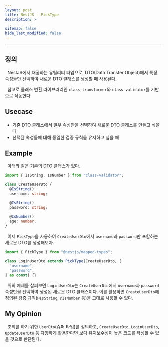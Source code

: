```yaml
---
layout: post
title: NestJS - PickType
description: >
  .
sitemap: false
hide_last_modified: false
---
```


---

## 정의

&nbsp; NestJS에서 재공하는 유틸리티 타입으로, DTO(Data Transfer Object)에서 특정 속성들만 선택하여 새로운 DTO 클래스를 생성할 때 사용된다.<br>

&nbsp; 참고로 클래스 변환 라이브러리인 `class-transformer`와 `class-validator`를 기반으로 작동한다.

## Usecase

- 기존 DTO 클래스에서 일부 속성만을 선택하여 새로운 DTO 클래스를 만들고 싶을 때
- 선택된 속성들에 대해 동일한 검증 규칙을 유지하고 싶을 때

## Example

&nbsp; 아래와 같은 기존의 DTO 클래스가 있다.

```typescript
import { IsString, IsNumber } from "class-validator";

class CreateUserDto {
  @IsString()
  username: string;

  @IsString()
  password: string;

  @IsNumber()
  age: number;
}
```

&nbsp; 이제 `PickType`을 사용하여 `CreateUserDto`에서 `username`과 `password`만 포함하는 새로운 DTO를 생성해보자.

```typescript
import { PickType } from "@nestjs/mapped-types";

class LoginUserDto extends PickType(CreateUserDto, [
  "username",
  "password",
] as const) {}
```

&nbsp; 위의 예제를 살펴보면 `LoginUserDto`는 `CreateUserDto`에서 `username`과 `password` 속성만을 선택하여 생성된 새로운 DTO 클래스이다. 이를 활용하면 `CreateUserDto`에 정의된 검증 규칙(`@IsString`, `@IsNumber` 등)을 그대로 사용할 수 있다.

## My Opinion

&nbsp; 조회를 하기 위한 `UserDto`(슈퍼 타입)를 정의하고, `CreateUserDto`, `LoginUserDto`, `UpdateUserDto` 등 다양하게 활용한다면 보다 유지보수성이 높은 코드를 작성할 수 있을 것으로 판단된다.
